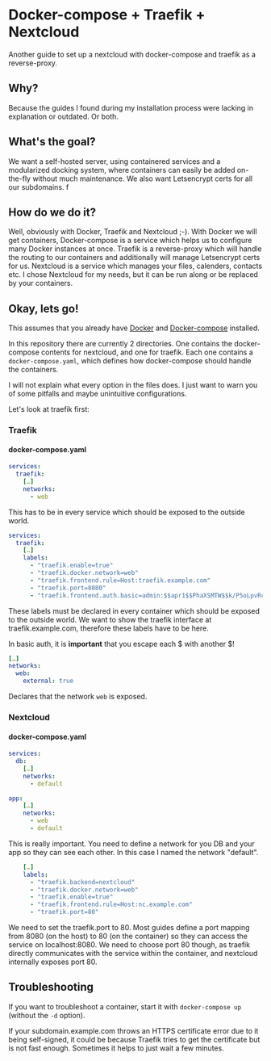 # Docker-compose + Traefik + Nextcloud

Another guide to set up a nextcloud with docker-compose and traefik as a reverse-proxy. 

## Why?

Because the guides I found during my installation process were lacking in explanation or outdated. Or both.

## What's the goal?

We want a self-hosted server, using containered services and a modularized docking system, where containers can easily be added on-the-fly without much maintenance. We also want Letsencrypt certs for all our subdomains.
f
## How do we do it?

Well, obviously with Docker, Traefik and Nextcloud ;-). With Docker we will get containers, Docker-compose is a service which helps us to configure many Docker instances at once. Traefik is a reverse-proxy which will handle the routing to our containers and additionally will manage Letsencrypt certs for us. Nextcloud is a service which manages your files, calenders, contacts etc. I chose Nextcloud for my needs, but it can be run along or be replaced by your containers.

## Okay, lets go!

This assumes that you already have [Docker](https://docs.docker.com/install/linux/docker-ce/ubuntu/#install-using-the-repository) and [Docker-compose](https://docs.docker.com/compose/install/) installed.

In this repository there are currently 2 directories. One contains the docker-compose contents for nextcloud, and one for traefik. Each one contains a `docker-compose.yaml`, which defines how docker-compose should handle the containers. 

I will not explain what every option in the files does. I just want to warn you of some pitfalls and maybe unintuitive configurations.

Let's look at traefik first:

### Traefik

#### docker-compose.yaml

```yaml
services:
  traefik:
    […]
    networks:
      - web
```

This has to be in every service which should be exposed to the outside world.



```yaml
services:
  traefik:
    […]
    labels:
      - "traefik.enable=true"
      - "traefik.docker.network=web"
      - "traefik.frontend.rule=Host:traefik.example.com"
      - "traefik.port=8080"
      - "traefik.frontend.auth.basic=admin:$$apr1$$PhaXSMTW$$k/P5oLpvRcTIG4bnbn/g9/"
```

These labels must be declared in every container which should be exposed to the outside world. We want to show the traefik interface at traefik.example.com, therefore these labels have to be here.

In basic auth, it is **important** that you escape each $ with another $!



```yaml
[…]
networks:
  web:
    external: true
```

Declares that the network `web` is exposed.

### Nextcloud

#### docker-compose.yaml

```yaml
services:
  db:
    […]
    networks:
      - default

app:
    […]
    networks:
      - web
      - default
```

This is really important. You need to define a network for you DB and your app so they can see each other. In this case I named the network "default".



```yaml
    […]
    labels:
      - "traefik.backend=nextcloud"
      - "traefik.docker.network=web"
      - "traefik.enable=true"
      - "traefik.frontend.rule=Host:nc.example.com"
      - "traefik.port=80"
```

We need to set the traefik.port to 80. Most guides define a port mapping from 8080 (on the host) to 80 (on the container) so they can access the service on localhost:8080. We need to choose port 80 though, as traefik directly communicates with the service within the container, and nextcloud internally exposes port 80.

## Troubleshooting

If you want to troubleshoot a container, start it with `docker-compose up` (without the `-d` option).

If your subdomain.example.com throws an HTTPS certificate error due to it being self-signed, it could be because Traefik tries to get the certificate but is not fast enough. Sometimes it helps to just wait a few minutes.
